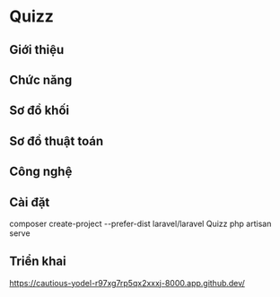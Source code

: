 # Quizz
## Giới thiệu

## Chức năng

## Sơ đồ khối

## Sơ đồ thuật toán

## Công nghệ

## Cài đặt
composer create-project --prefer-dist laravel/laravel Quizz
php artisan serve

## Triển khai
https://cautious-yodel-r97xg7rp5qx2xxxj-8000.app.github.dev/